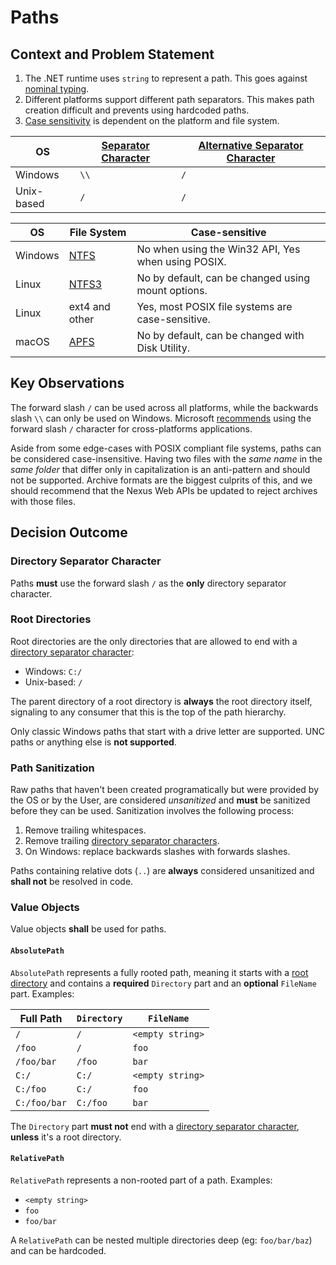 # Paths

## Context and Problem Statement

1) The .NET runtime uses `string` to represent a path. This goes against [nominal typing](../project/0004-use-nominal-typing.md).
2) Different platforms support different path separators. This makes path creation difficult and prevents using hardcoded paths.
3) [Case sensitivity](https://github.com/dotnet/runtime/blob/main/src/libraries/Common/src/System/IO/PathInternal.CaseSensitivity.cs) is dependent on the platform and file system.

| OS         | [Separator Character] | [Alternative Separator Character] |
|------------|-----------------------|-----------------------------------|
| Windows    | `\\`                  | `/`                               |
| Unix-based | `/`                   | `/`                               |

[Separator Character]: https://learn.microsoft.com/en-us/dotnet/api/system.io.path.directoryseparatorchar#remarks
[Alternative Separator Character]: https://learn.microsoft.com/en-us/dotnet/api/system.io.path.altdirectoryseparatorchar#remarks

| OS      | File System    | Case-sensitive                                     |
|---------|----------------|----------------------------------------------------|
| Windows | [NTFS]         | No when using the Win32 API, Yes when using POSIX. |
| Linux   | [NTFS3]        | No by default, can be changed using mount options. |
| Linux   | ext4 and other | Yes, most POSIX file systems are case-sensitive.   |
| macOS   | [APFS]         | No by default, can be changed with Disk Utility.   |

[NTFS]: https://en.wikipedia.org/wiki/NTFS
[NTFS3]: https://www.kernel.org/doc/html/latest/filesystems/ntfs.html
[APFS]: https://support.apple.com/guide/disk-utility/file-system-formats-dsku19ed921c/mac

## Key Observations

The forward slash `/` can be used across all platforms, while the backwards slash `\\` can only be used on Windows. Microsoft [recommends](https://learn.microsoft.com/en-us/dotnet/api/system.io.path.directoryseparatorchar#remarks) using the forward slash `/` character for cross-platforms applications.

Aside from some edge-cases with POSIX compliant file systems, paths can be considered case-insensitive. Having two files with the _same name_ in the _same folder_ that differ only in capitalization is an anti-pattern and should not be supported. Archive formats are the biggest culprits of this, and we should recommend that the Nexus Web APIs be updated to reject archives with those files.

## Decision Outcome

### Directory Separator Character

Paths **must** use the forward slash `/` as the **only** directory separator character.

### Root Directories

Root directories are the only directories that are allowed to end with a [directory separator character](#directory-separator-character):

- Windows: `C:/`
- Unix-based: `/`

The parent directory of a root directory is **always** the root directory itself, signaling to any consumer that this is the top of the path hierarchy.

Only classic Windows paths that start with a drive letter are supported. UNC paths or anything else is **not supported**.

### Path Sanitization

Raw paths that haven't been created programatically but were provided by the OS or by the User, are considered _unsanitized_ and **must** be sanitized before they can be used. Sanitization involves the following process:

1) Remove trailing whitespaces.
2) Remove trailing [directory separator characters](#directory-separator-character).
3) On Windows: replace backwards slashes with forwards slashes.

Paths containing relative dots (`..`) are **always** considered unsanitized and **shall not** be resolved in code.

### Value Objects

Value objects **shall** be used for paths.

#### `AbsolutePath`

`AbsolutePath` represents a fully rooted path, meaning it starts with a [root directory](#root-directories) and contains a **required** `Directory` part and an **optional** `FileName` part. Examples:

| Full Path    | `Directory` | `FileName`       |
|--------------|-------------|------------------|
| `/`          | `/`         | `<empty string>` |
| `/foo`       | `/`         | `foo`            |
| `/foo/bar`   | `/foo`      | `bar`            |
| `C:/`        | `C:/`       | `<empty string>` |
| `C:/foo`     | `C:/`       | `foo`            |
| `C:/foo/bar` | `C:/foo`    | `bar`            |

The `Directory` part **must not** end with a [directory separator character](#directory-separator-character), **unless** it's a root directory.

#### `RelativePath`

`RelativePath` represents a non-rooted part of a path. Examples:

- `<empty string>`
- `foo`
- `foo/bar`

A `RelativePath` can be nested multiple directories deep (eg: `foo/bar/baz`) and can be hardcoded.
